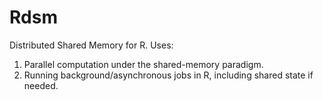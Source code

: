 # Rdsm

Distributed Shared Memory for R.  Uses:

1.  Parallel computation under the shared-memory paradigm.
2.  Running background/asynchronous jobs in R, including shared state if
    needed.

